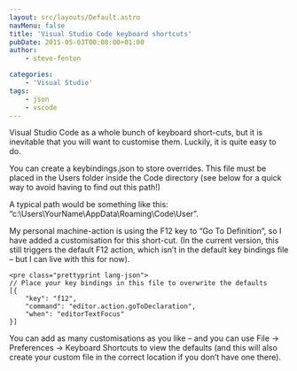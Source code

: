 ```yaml
---
layout: src/layouts/Default.astro
navMenu: false
title: 'Visual Studio Code keyboard shortcuts'
pubDate: 2015-05-03T00:08:00+01:00
author:
    - steve-fenton

categories:
    - 'Visual Studio'
tags:
    - json
    - vscode
---
```


Visual Studio Code as a whole bunch of keyboard short-cuts, but it is inevitable that you will want to customise them. Luckily, it is quite easy to do.

You can create a keybindings.json to store overrides. This file must be placed in the Users folder inside the Code directory (see below for a quick way to avoid having to find out this path!)

A typical path would be something like this: “c:\\Users\\YourName\\AppData\\Roaming\\Code\\User”.

My personal machine-action is using the F12 key to “Go To Definition”, so I have added a customisation for this short-cut. (In the current version, this still triggers the default F12 action, which isn’t in the default key bindings file – but I can live with this for now).

```
<pre class="prettyprint lang-json">
// Place your key bindings in this file to overwrite the defaults
[{
    "key": "f12",
    "command": "editor.action.goToDeclaration",
    "when": "editorTextFocus"
}]
```
You can add as many customisations as you like – and you can use File -&gt; Preferences -&gt; Keyboard Shortcuts to view the defaults (and this will also create your custom file in the correct location if you don’t have one there).